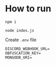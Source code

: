 # How to run
`npm i`

`node index.js`

Create `.env` file

```
DISCORD_WEBHOOK_URL=
OBFUSCATION_KEY=
MONGODB_URI=
```
